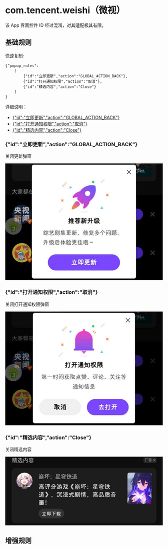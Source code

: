 # com.tencent.weishi（微视）

该 App 界面控件 ID 经过混淆，对其适配极其有限。

## 基础规则

快速复制:
```
{"popup_rules":
    [
        {"id":"立即更新","action":"GLOBAL_ACTION_BACK"},
        {"id":"打开通知权限","action":"取消"},
        {"id":"精选内容","action":"Close"}
    ]
}
```
详细说明：
- [{"id":"立即更新","action":"GLOBAL_ACTION_BACK"}](#id立即更新actionglobal_action_back)
- [{"id":"打开通知权限","action":"取消"}](#id打开通知权限action取消)
- [{"id":"精选内容","action":"Close"}](#id精选内容actionclose)

### {"id":"立即更新","action":"GLOBAL_ACTION_BACK"}
关闭更新弹窗

![](./assets/更新弹窗.jpg)

### {"id":"打开通知权限","action":"取消"}
关闭打开通知权限弹窗

![](./assets/打开通知权限弹窗.jpg)

### {"id":"精选内容","action":"Close"}
关闭精选内容

![](./assets/精选内容.jpg)

## 增强规则
